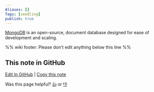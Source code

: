 ```yaml
---
Aliases: []
Tags: [seedling]
publish: true
---
```

[MongoDB](https://www.mongodb.com/) is an open-source, document database designed for ease of development and scaling.

%% wiki footer: Please don't edit anything below this line %%

## This note in GitHub

<span class="git-footer">[Edit In GitHub](https://github.dev/data-engineering-community/data-engineering-wiki/blob/main/Tools/Databases/MongoDB.md "git-hub-edit-note") | [Copy this note](https://raw.githubusercontent.com/data-engineering-community/data-engineering-wiki/main/Tools/Databases/MongoDB.md "git-hub-copy-note")</span>

<span class="git-footer">Was this page helpful?
[👍](https://tally.so/r/mOaxjk?rating=Yes&url=https://dataengineering.wiki/Tools/Databases/MongoDB) or [👎](https://tally.so/r/mOaxjk?rating=No&url=https://dataengineering.wiki/Tools/Databases/MongoDB)</span>
